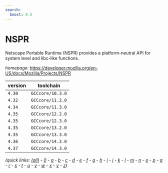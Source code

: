 ```yaml
---
search:
  boost: 0.5
---
```

# NSPR

Netscape Portable Runtime (NSPR) provides a platform-neutral API for system level  and libc-like functions.

*homepage*: <https://developer.mozilla.org/en-US/docs/Mozilla/Projects/NSPR>

version | toolchain
--------|----------
``4.30`` | ``GCCcore/10.3.0``
``4.32`` | ``GCCcore/11.2.0``
``4.34`` | ``GCCcore/11.3.0``
``4.35`` | ``GCCcore/12.2.0``
``4.35`` | ``GCCcore/12.3.0``
``4.35`` | ``GCCcore/13.2.0``
``4.35`` | ``GCCcore/13.3.0``
``4.36`` | ``GCCcore/14.2.0``
``4.37`` | ``GCCcore/14.3.0``


*(quick links: [(all)](../index.md) - [0](../0/index.md) - [a](../a/index.md) - [b](../b/index.md) - [c](../c/index.md) - [d](../d/index.md) - [e](../e/index.md) - [f](../f/index.md) - [g](../g/index.md) - [h](../h/index.md) - [i](../i/index.md) - [j](../j/index.md) - [k](../k/index.md) - [l](../l/index.md) - [m](../m/index.md) - [n](../n/index.md) - [o](../o/index.md) - [p](../p/index.md) - [q](../q/index.md) - [r](../r/index.md) - [s](../s/index.md) - [t](../t/index.md) - [u](../u/index.md) - [v](../v/index.md) - [w](../w/index.md) - [x](../x/index.md) - [y](../y/index.md) - [z](../z/index.md))*

